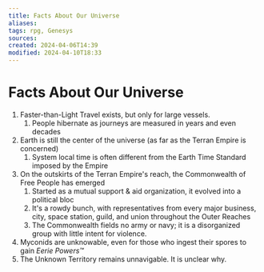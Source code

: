 ```yaml
---
title: Facts About Our Universe
aliases: 
tags: rpg, Genesys
sources:
created: 2024-04-06T14:39
modified: 2024-04-10T18:33
---
```


# Facts About Our Universe

1. Faster-than-Light Travel exists, but only for large vessels.
    1. People hibernate as journeys are measured in years and even decades
2. Earth is still the center of the universe (as far as the Terran Empire is concerned)
    1. System local time is often different from the Earth Time Standard imposed by the Empire
3. On the outskirts of the Terran Empire's reach, the Commonwealth of Free People has emerged
    1. Started as a mutual support & aid organization, it evolved into a political bloc
    2. It's a rowdy bunch, with representatives from every major business, city, space station, guild, and union throughout the Outer Reaches
    3. The Commonwealth fields no army or navy; it is a disorganized group with little intent for violence.
4. Myconids are unknowable, even for those who ingest their spores to gain _Eerie Powers™_
5. The Unknown Territory remains unnavigable.  It is unclear why.
